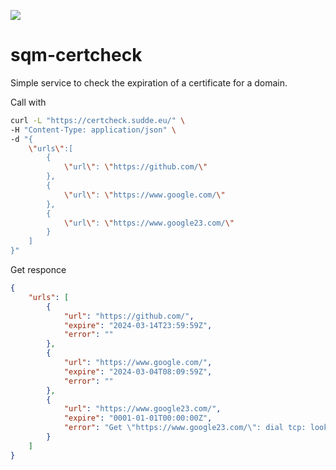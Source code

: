 ![](https://github.com/SquareMoonIndustries/sqm-certcheck/actions/workflows/go.yml/badge.svg)
# sqm-certcheck

Simple service to check the expiration of a certificate for a domain.

Call with
```bash
curl -L "https://certcheck.sudde.eu/" \
-H "Content-Type: application/json" \
-d "{
    \"urls\":[
        {
            \"url\": \"https://github.com/\"
        },
        {
            \"url\": \"https://www.google.com/\"
        },
        {
            \"url\": \"https://www.google23.com/\"
        }
    ]
}"
```

Get responce
```JSON
{
    "urls": [
        {
            "url": "https://github.com/",
            "expire": "2024-03-14T23:59:59Z",
            "error": ""
        },
        {
            "url": "https://www.google.com/",
            "expire": "2024-03-04T08:09:59Z",
            "error": ""
        },
        {
            "url": "https://www.google23.com/",
            "expire": "0001-01-01T00:00:00Z",
            "error": "Get \"https://www.google23.com/\": dial tcp: lookup www.google23.com on 127.0.0.53:53: no such host"
        }
    ]
}
```

